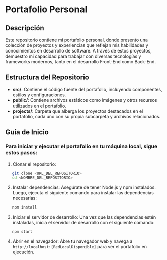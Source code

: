 # Portafolio Personal
## Descripción

Este repositorio contiene mi portafolio personal, donde presento una colección de proyectos y experiencias que reflejan mis habilidades y conocimientos en desarrollo de software. A través de estos proyectos, demuestro mi capacidad para trabajar con diversas tecnologías y frameworks modernos, tanto en el desarrollo Front-End como Back-End.

## Estructura del Repositorio

- **src/**: Contiene el código fuente del portafolio, incluyendo componentes, estilos y configuraciones.
- **public/**: Contiene archivos estáticos como imágenes y otros recursos utilizados en el portafolio.
- **projects/**: Carpeta que alberga los proyectos destacados en el portafolio, cada uno con su propia subcarpeta y archivos relacionados.

## Guía de Inicio
### Para iniciar y ejecutar el portafolio en tu máquina local, sigue estos pasos:

1. Clonar el repositorio:
```sh
   git clone <URL_DEL_REPOSITORIO>
   cd <NOMBRE_DEL_REPOSITORIO>
   ```

2. Instalar dependencias: Asegúrate de tener Node.js y npm instalados. Luego, ejecuta el siguiente comando para instalar las dependencias necesarias:
```sh
   npm install
   ```

3. Iniciar el servidor de desarrollo: Una vez que las dependencias estén instaladas, inicia el servidor de desarrollo con el siguiente comando:
```sh
   npm start
   ```
   
4. Abrir en el navegador: Abre tu navegador web y navega a `http://localhost:[RedLocalDisponible]` para ver el portafolio en ejecución.